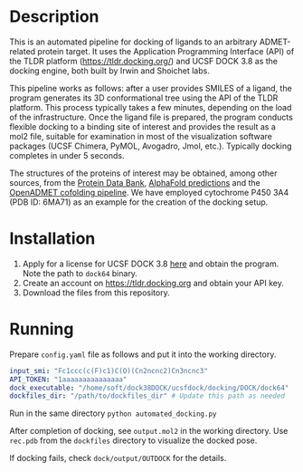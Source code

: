 # Description
This is an automated pipeline for docking of ligands to an arbitrary ADMET-related protein target. It uses the Application Programming Interface (API) of the TLDR platform (https://tldr.docking.org/) and UCSF DOCK 3.8 as the docking engine, both built by Irwin and Shoichet labs.

This pipeline works as follows: after a user provides SMILES of a ligand, the program generates its 3D conformational tree using the API of the TLDR platform. This process typically takes a few minutes, depending on the load of the infrastructure. Once the ligand file is prepared, the program conducts flexible docking to a binding site of interest and provides the result as a mol2 file, suitable for examination in most of the visualization software packages (UCSF Chimera, PyMOL, Avogadro, Jmol, etc.). Typically docking completes in under 5 seconds.

The structures of the proteins of interest may be obtained, among other sources, from the [Protein Data Bank](https://www.rcsb.org/), [AlphaFold predictions](https://github.com/choderalab/avoidome-analysis/tree/main/data/alphafold_downloads) and the [OpenADMET cofolding pipeline](https://github.com/OpenADMET/openadmet_toolkit/tree/main/openadmet_toolkit/structure). We have employed cytochrome P450 3A4 (PDB ID: 6MA71) as an example for the creation of the docking setup. 

# Installation
1. Apply for a license for UCSF DOCK 3.8 [here](https://dock.compbio.ucsf.edu/Online_Licensing/dock_license_application.html) and obtain the program. Note the path to `dock64` binary.
2. Create an account on https://tldr.docking.org and obtain your API key.
3. Download the files from this repository.

# Running
Prepare `config.yaml` file as follows and put it into the working directory.
```yaml
input_smi: "Fc1ccc(c(F)c1)C(O)(Cn2ncnc2)Cn3ncnc3"
API_TOKEN: "1aaaaaaaaaaaaaaa"
dock_executable: "/home/soft/dock38DOCK/ucsfdock/docking/DOCK/dock64"
dockfiles_dir: "/path/to/dockfiles_dir" # Update this path as needed
```
Run in the same directory `python automated_docking.py`

After completion of docking, see `output.mol2` in the working directory. Use `rec.pdb` from the `dockfiles` directory to visualize the docked pose.

If docking fails, check `dock/output/OUTDOCK` for the details.
